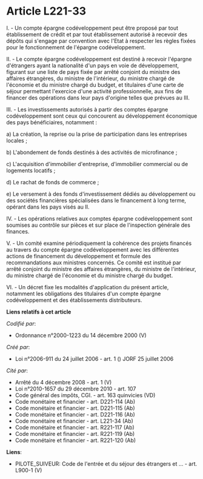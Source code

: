 # Article L221-33

I. - Un compte épargne codéveloppement peut être proposé par tout établissement de crédit et par tout établissement autorisé
à recevoir des dépôts qui s'engage par convention avec l'Etat à respecter les règles fixées pour le fonctionnement de
l'épargne codéveloppement.

II. - Le compte épargne codéveloppement est destiné à recevoir l'épargne d'étrangers ayant la nationalité d'un pays en voie
de développement, figurant sur une liste de pays fixée par arrêté conjoint du ministre des affaires étrangères, du ministre
de l'intérieur, du ministre chargé de l'économie et du ministre chargé du budget, et titulaires d'une carte de séjour
permettant l'exercice d'une activité professionnelle, aux fins de financer des opérations dans leur pays d'origine telles que
prévues au III.

III. - Les investissements autorisés à partir des comptes épargne codéveloppement sont ceux qui concourent au développement
économique des pays bénéficiaires, notamment :

a) La création, la reprise ou la prise de participation dans les entreprises locales ;

b) L'abondement de fonds destinés à des activités de microfinance ;

c) L'acquisition d'immobilier d'entreprise, d'immobilier commercial ou de logements locatifs ;

d) Le rachat de fonds de commerce ;

e) Le versement à des fonds d'investissement dédiés au développement ou des sociétés financières spécialisées dans le
financement à long terme, opérant dans les pays visés au II.

IV. - Les opérations relatives aux comptes épargne codéveloppement sont soumises au contrôle sur pièces et sur place de
l'inspection générale des finances.

V. - Un comité examine périodiquement la cohérence des projets financés au travers du compte épargne codéveloppement avec les
différentes actions de financement du développement et formule des recommandations aux ministres concernés. Ce comité est
institué par arrêté conjoint du ministre des affaires étrangères, du ministre de l'intérieur, du ministre chargé de
l'économie et du ministre chargé du budget.

VI. - Un décret fixe les modalités d'application du présent article, notamment les obligations des titulaires d'un compte
épargne codéveloppement et des établissements distributeurs.

**Liens relatifs à cet article**

_Codifié par_:

  - Ordonnance n°2000-1223 du 14 décembre 2000 (V)

_Créé par_:

  - Loi n°2006-911 du 24 juillet 2006 - art. 1 () JORF 25 juillet 2006

_Cité par_:

  - Arrêté du 4 décembre 2008 - art. 1 (V)
  - Loi n°2010-1657 du 29 décembre 2010 - art. 107
  - Code général des impôts, CGI. - art. 163 quinvicies (VD)
  - Code monétaire et financier - art. D221-114 (Ab)
  - Code monétaire et financier - art. D221-115 (Ab)
  - Code monétaire et financier - art. D221-116 (Ab)
  - Code monétaire et financier - art. L221-34 (Ab)
  - Code monétaire et financier - art. R221-117 (Ab)
  - Code monétaire et financier - art. R221-119 (Ab)
  - Code monétaire et financier - art. R221-120 (Ab)

**Liens**:

  - PILOTE_SUIVEUR: Code de l'entrée et du séjour des étrangers et ... - art. L900-1 (V)
